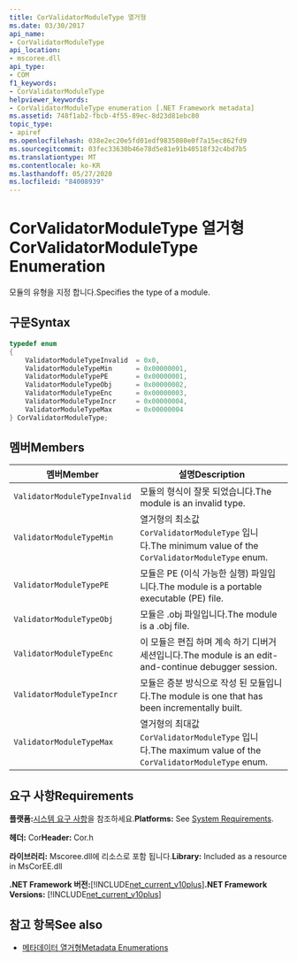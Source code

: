 ```yaml
---
title: CorValidatorModuleType 열거형
ms.date: 03/30/2017
api_name:
- CorValidatorModuleType
api_location:
- mscoree.dll
api_type:
- COM
f1_keywords:
- CorValidatorModuleType
helpviewer_keywords:
- CorValidatorModuleType enumeration [.NET Framework metadata]
ms.assetid: 748f1ab2-fbcb-4f55-89ec-8d23d81ebc80
topic_type:
- apiref
ms.openlocfilehash: 038e2ec20e5fd01edf9835080e0f7a15ec862fd9
ms.sourcegitcommit: 03fec33630b46e78d5e81e91b40518f32c4bd7b5
ms.translationtype: MT
ms.contentlocale: ko-KR
ms.lasthandoff: 05/27/2020
ms.locfileid: "84008939"
---
```

# <a name="corvalidatormoduletype-enumeration"></a><span data-ttu-id="7af1c-102">CorValidatorModuleType 열거형</span><span class="sxs-lookup"><span data-stu-id="7af1c-102">CorValidatorModuleType Enumeration</span></span>
<span data-ttu-id="7af1c-103">모듈의 유형을 지정 합니다.</span><span class="sxs-lookup"><span data-stu-id="7af1c-103">Specifies the type of a module.</span></span>  
  
## <a name="syntax"></a><span data-ttu-id="7af1c-104">구문</span><span class="sxs-lookup"><span data-stu-id="7af1c-104">Syntax</span></span>  
  
```cpp  
typedef enum  
{  
    ValidatorModuleTypeInvalid  = 0x0,  
    ValidatorModuleTypeMin      = 0x00000001,  
    ValidatorModuleTypePE       = 0x00000001,  
    ValidatorModuleTypeObj      = 0x00000002,  
    ValidatorModuleTypeEnc      = 0x00000003,  
    ValidatorModuleTypeIncr     = 0x00000004,  
    ValidatorModuleTypeMax      = 0x00000004  
} CorValidatorModuleType;  
```  
  
## <a name="members"></a><span data-ttu-id="7af1c-105">멤버</span><span class="sxs-lookup"><span data-stu-id="7af1c-105">Members</span></span>  
  
|<span data-ttu-id="7af1c-106">멤버</span><span class="sxs-lookup"><span data-stu-id="7af1c-106">Member</span></span>|<span data-ttu-id="7af1c-107">설명</span><span class="sxs-lookup"><span data-stu-id="7af1c-107">Description</span></span>|  
|------------|-----------------|  
|`ValidatorModuleTypeInvalid`|<span data-ttu-id="7af1c-108">모듈의 형식이 잘못 되었습니다.</span><span class="sxs-lookup"><span data-stu-id="7af1c-108">The module is an invalid type.</span></span>|  
|`ValidatorModuleTypeMin`|<span data-ttu-id="7af1c-109">열거형의 최소값 `CorValidatorModuleType` 입니다.</span><span class="sxs-lookup"><span data-stu-id="7af1c-109">The minimum value of the `CorValidatorModuleType` enum.</span></span>|  
|`ValidatorModuleTypePE`|<span data-ttu-id="7af1c-110">모듈은 PE (이식 가능한 실행) 파일입니다.</span><span class="sxs-lookup"><span data-stu-id="7af1c-110">The module is a portable executable (PE) file.</span></span>|  
|`ValidatorModuleTypeObj`|<span data-ttu-id="7af1c-111">모듈은 .obj 파일입니다.</span><span class="sxs-lookup"><span data-stu-id="7af1c-111">The module is a .obj file.</span></span>|  
|`ValidatorModuleTypeEnc`|<span data-ttu-id="7af1c-112">이 모듈은 편집 하며 계속 하기 디버거 세션입니다.</span><span class="sxs-lookup"><span data-stu-id="7af1c-112">The module is an edit-and-continue debugger session.</span></span>|  
|`ValidatorModuleTypeIncr`|<span data-ttu-id="7af1c-113">모듈은 증분 방식으로 작성 된 모듈입니다.</span><span class="sxs-lookup"><span data-stu-id="7af1c-113">The module is one that has been incrementally built.</span></span>|  
|`ValidatorModuleTypeMax`|<span data-ttu-id="7af1c-114">열거형의 최대값 `CorValidatorModuleType` 입니다.</span><span class="sxs-lookup"><span data-stu-id="7af1c-114">The maximum value of the `CorValidatorModuleType` enum.</span></span>|  
  
## <a name="requirements"></a><span data-ttu-id="7af1c-115">요구 사항</span><span class="sxs-lookup"><span data-stu-id="7af1c-115">Requirements</span></span>  
 <span data-ttu-id="7af1c-116">**플랫폼:**[시스템 요구 사항](../../get-started/system-requirements.md)을 참조하세요.</span><span class="sxs-lookup"><span data-stu-id="7af1c-116">**Platforms:** See [System Requirements](../../get-started/system-requirements.md).</span></span>  
  
 <span data-ttu-id="7af1c-117">**헤더:** Cor</span><span class="sxs-lookup"><span data-stu-id="7af1c-117">**Header:** Cor.h</span></span>  
  
 <span data-ttu-id="7af1c-118">**라이브러리:** Mscoree.dll에 리소스로 포함 됩니다.</span><span class="sxs-lookup"><span data-stu-id="7af1c-118">**Library:** Included as a resource in MsCorEE.dll</span></span>  
  
 <span data-ttu-id="7af1c-119">**.NET Framework 버전:**[!INCLUDE[net_current_v10plus](../../../../includes/net-current-v10plus-md.md)]</span><span class="sxs-lookup"><span data-stu-id="7af1c-119">**.NET Framework Versions:** [!INCLUDE[net_current_v10plus](../../../../includes/net-current-v10plus-md.md)]</span></span>  
  
## <a name="see-also"></a><span data-ttu-id="7af1c-120">참고 항목</span><span class="sxs-lookup"><span data-stu-id="7af1c-120">See also</span></span>

- [<span data-ttu-id="7af1c-121">메타데이터 열거형</span><span class="sxs-lookup"><span data-stu-id="7af1c-121">Metadata Enumerations</span></span>](metadata-enumerations.md)
